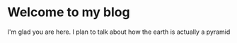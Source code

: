 # Welcome to my blog

I'm glad you are here. I plan to talk about how the earth is actually a pyramid
